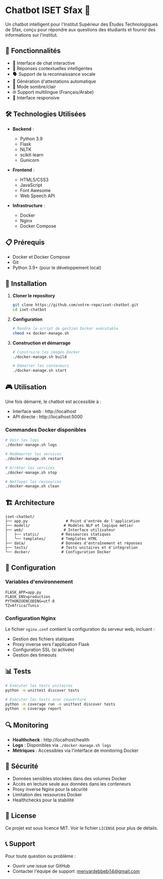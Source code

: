 # Chatbot ISET Sfax 🤖

Un chatbot intelligent pour l'Institut Supérieur des Études Technologiques de Sfax, conçu pour répondre aux questions des étudiants et fournir des informations sur l'institut.

## 🌟 Fonctionnalités

- 💬 Interface de chat interactive
- 🎯 Réponses contextuelles intelligentes
- 🗣️ Support de la reconnaissance vocale
- 📄 Génération d'attestations automatique
- 🌙 Mode sombre/clair
- 🌐 Support multilingue (Français/Arabe)
- 📱 Interface responsive

## 🛠️ Technologies Utilisées

- **Backend** :

  - Python 3.9
  - Flask
  - NLTK
  - scikit-learn
  - Gunicorn

- **Frontend** :

  - HTML5/CSS3
  - JavaScript
  - Font Awesome
  - Web Speech API

- **Infrastructure** :
  - Docker
  - Nginx
  - Docker Compose

## 📋 Prérequis

- Docker et Docker Compose
- Git
- Python 3.9+ (pour le développement local)

## 🚀 Installation

1. **Cloner le repository**

   ```bash
   git clone https://github.com/votre-repo/iset-chatbot.git
   cd iset-chatbot
   ```

2. **Configuration**

   ```bash
   # Rendre le script de gestion Docker exécutable
   chmod +x docker-manage.sh
   ```

3. **Construction et démarrage**

   ```bash
   # Construire les images Docker
   ./docker-manage.sh build

   # Démarrer les conteneurs
   ./docker-manage.sh start
   ```

## 🎮 Utilisation

Une fois démarré, le chatbot est accessible à :

- Interface web : http://localhost
- API directe : http://localhost:5000

### Commandes Docker disponibles

```bash
# Voir les logs
./docker-manage.sh logs

# Redémarrer les services
./docker-manage.sh restart

# Arrêter les services
./docker-manage.sh stop

# Nettoyer les ressources
./docker-manage.sh clean
```

## 🏗️ Architecture

```
iset-chatbot/
├── app.py                 # Point d'entrée de l'application
├── models/               # Modèles NLP et logique métier
├── web/                  # Interface utilisateur
│   ├── static/          # Ressources statiques
│   └── templates/       # Templates HTML
├── data/                # Données d'entraînement et réponses
├── tests/               # Tests unitaires et d'intégration
└── docker/              # Configuration Docker
```

## 🔧 Configuration

### Variables d'environnement

```env
FLASK_APP=app.py
FLASK_ENV=production
PYTHONIOENCODING=utf-8
TZ=Africa/Tunis
```

### Configuration Nginx

Le fichier `nginx.conf` contient la configuration du serveur web, incluant :

- Gestion des fichiers statiques
- Proxy inverse vers l'application Flask
- Configuration SSL (si activée)
- Gestion des timeouts

## 📊 Tests

```bash
# Exécuter les tests unitaires
python -m unittest discover tests

# Exécuter les tests avec couverture
python -m coverage run -m unittest discover tests
python -m coverage report
```

## 🔍 Monitoring

- **Healthcheck** : http://localhost/health
- **Logs** : Disponibles via `./docker-manage.sh logs`
- **Métriques** : Accessibles via l'interface de monitoring Docker

## 🔐 Sécurité

- Données sensibles stockées dans des volumes Docker
- Accès en lecture seule aux données dans les conteneurs
- Proxy inverse Nginx pour la sécurité
- Limitation des ressources Docker
- Healthchecks pour la stabilité

## 📝 License

Ce projet est sous licence MIT. Voir le fichier `LICENSE` pour plus de détails.

## 📞 Support

Pour toute question ou problème :

- Ouvrir une issue sur GitHub
- Contacter l'équipe de support :menyardebbebi14@gmail.com
